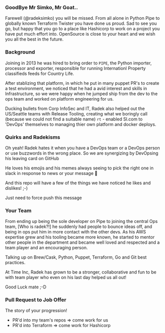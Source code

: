 ### GoodBye Mr Simko, Mr Goat..
Farewell (@radeksimko) you will be missed.
From all alone in Python Pipe to globally known Terraform Twister you have done us proud.
Sad to see you go, but happy that you go to a place like Hashicorp to work on a project you have put much effort into.
OpenSource is close to your heart and we wish you all the best in the future.


### Background
Joining in 2013 he was hired to bring order to `PIPE`, the Python importer, processor and exporter, responsible for running Internationl Property classifieds feeds for Country Life.

After stablizing that platform, in which he put in many puppet PR's to create a test environment, we noticed that he had a avid interest and skills in Infrastructure, so we were happy when he jumped ship from the dev to the ops team and worked on platform engineering for us. 

Ducking bullets from Corp InfoSec and IT, Radek also helped out the US/Seattle teams with Release Tooling, creating what we boringly call (because we could not find a suitable name) `rt` - enabled SI.com to 'DevOps' themselves to managing thier own platform and docker deploys.

### Quirks and Radekisms 
Oh yeah! Radek hates it when you have a DevOps team or a DevOps person or use buzzwords in the wrong place. So we are synergizing by DevOpsing his leaving card on GitHub

He loves his emojis and his memes always seeing to pick the right one in slack in response to news or your message :troll:  

And this repo will have a few of the things we have noticed he likes and dislikes! ;-) 

Just need to force push this message

### Your Team
From ending up being the sole developer on Pipe to joining the central Ops team, [Who is radek?!] he suddenly had people to bounce ideas off, and being in ops put him in more contact with the other devs. 
As his AWS expertise grew and his tooling became more known, he started to mentor other people in the department and became well loved and respected and a team player and an encouraging person.

Talking up on Brew/Cask, Python, Puppet, Terraform, Go and Git best practices.

At Time Inc, Radek has grown to be a stronger, collaborative and fun to be with team player who even on his last day helped us all out! 

Good Luck mate ;-D 

### Pull Request to Job Offer
The story of your progression! 
* PR'd into my team's repos => come work for us
* PR'd into Terraform => come work for Hashicorp
